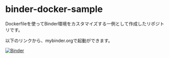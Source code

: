 # binder-docker-sample

Dockerfileを使ってBinder環境をカスタマイズする一例として作成したリポジトリです。

以下のリンクから、mybinder.orgで起動ができます。

[![Binder](https://mybinder.org/badge_logo.svg)](https://mybinder.org/v2/gh/fugithora812/binder-docker-sample/HEAD)






